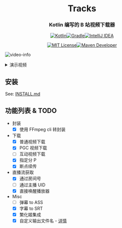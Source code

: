 # <h1 align="center">Tracks</h1>

<h3 align="center">Kotlin 编写的 B 站视频下载器</h3>

<!--Badges-->

<p align="center">
<a href="https://kotlinlang.org"><img 
src="https://img.shields.io/badge/Kotlin-%230095D5.svg?style=for-the-badge&logo=kotlin&logoColor=white" 
alt="Kotlin"/></a><a 
href="https://gradle.org/"><img 
src="https://img.shields.io/badge/Gradle-02303A.svg?style=for-the-badge&logo=Gradle&logoColor=white" 
alt="Gradle"/></a><a 
href="https://www.jetbrains.com/idea/"><img 
src="https://img.shields.io/badge/IDEA-000000.svg?style=for-the-badge&logo=intellij-idea&logoColor=white" 
alt="IntelliJ IDEA"/></a>
</p>

<p align="center">
<a 
href="https://opensource.org/licenses/MIT"><img 
src="https://img.shields.io/badge/License-MIT-blue?style=for-the-badge&logo=opensourceinitiative&logoColor=white" 
alt="MIT License"/></a><a 
href="https://github.com/Colerar/Tracks/releases"><img 
src="https://img.shields.io/github/v/release/Colerar/Tracks?style=for-the-badge" 
alt="Maven Developer"/></a></p>

![video-info](https://user-images.githubusercontent.com/62297254/154002674-83fb713f-0e26-4527-af5d-452e47eb7a5e.jpg)

<details>
<summary>演示视频</summary>

https://user-images.githubusercontent.com/62297254/194572767-6bd0ab3c-c36d-4fe7-acfa-6224886cbda5.mp4

</details>

## 安装

See: [INSTALL.md](docs/_INSTALL.md)

## 功能列表 & TODO

- 封装
  - [X] 使用 FFmpeg cli 转封装
- 下载
  - [X] 普通视频下载
  - [X] PGC 视频下载
  - [ ] 互动视频下载
  - [X] 指定分 P
  - [X] 断点续传 
- 直播流获取
  - [X] 通过房间号
  - [ ] 通过主播 UID
  - [X] 直接唤醒播放器
- Misc
  - [ ] 弹幕 to ASS
  - [X] 字幕 to SRT
  - [X] 繁化姬集成
  - [X] 自定义输出文件名 - [详情](docs/custom-output.md)
